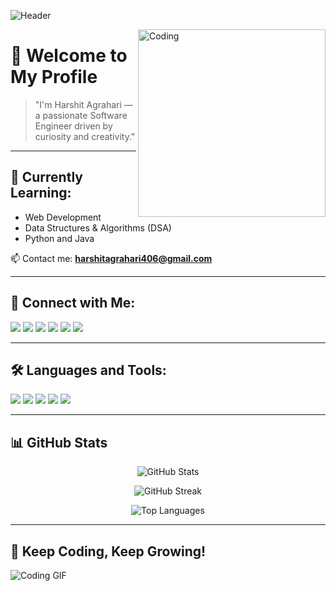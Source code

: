 ![Header](https://readme-typing-svg.herokuapp.com?font=Fira+Code&duration=3000&pause=1000&center=true&vCenter=true&width=435&lines=Hi+%F0%9F%91%8B%2C+I'm+Harshit+Agrahari;A+Passionate+Software+Engineer+%F0%9F%94%A5)

<img align="right" alt="Coding" width="300" src="https://media.giphy.com/media/qgQUggAC3Pfv687qPC/giphy.gif" />

# 💫 Welcome to My Profile
> "I'm Harshit Agrahari — a passionate Software Engineer driven by curiosity and creativity."

---

## 🌱 Currently Learning:
- Web Development
- Data Structures & Algorithms (DSA)
- Python and Java

📫 Contact me: **harshitagrahari406@gmail.com**

---

## 🤝 Connect with Me:
<p align="left">
  <a href="https://x.com/me_luvharsh?t=gZXG66EC4TTEV0NOlMVsXw&s=09"><img src="https://img.shields.io/badge/X-black?style=for-the-badge&logo=x&logoColor=white"/></a>
  <a href="https://www.linkedin.com/in/harshit-agrahari-5621a0299"><img src="https://img.shields.io/badge/LinkedIn-blue?style=for-the-badge&logo=linkedin"/></a>
  <a href="https://www.instagram.com/me.luvharsh"><img src="https://img.shields.io/badge/Instagram-ff007f?style=for-the-badge&logo=instagram&logoColor=white"/></a>
  <a href="https://www.geeksforgeeks.org/user/harshit4grahari"><img src="https://img.shields.io/badge/GFG-darkgreen?style=for-the-badge&logo=geeksforgeeks&logoColor=white"/></a>
  <a href="https://leetcode.com/u/Harshit4grahari/"><img src="https://img.shields.io/badge/Leetcode-orange?style=for-the-badge&logo=LeetCode&logoColor=white"/></a>
  <a href="https://unstop.com/u/harshagr25158"><img src="https://img.shields.io/badge/Unstop-blue?style=for-the-badge&logo=google-chrome&logoColor=white"/></a>
</p>

---

## 🛠️ Languages and Tools:
<p align="left">
  <img src="https://img.shields.io/badge/HTML-E34F26?style=for-the-badge&logo=html5&logoColor=white"/>
  <img src="https://img.shields.io/badge/CSS-1572B6?style=for-the-badge&logo=css3&logoColor=white"/>
  <img src="https://img.shields.io/badge/JavaScript-F7DF1E?style=for-the-badge&logo=javascript&logoColor=black"/>
  <img src="https://img.shields.io/badge/Python-3776AB?style=for-the-badge&logo=python&logoColor=white"/>
  <img src="https://img.shields.io/badge/Java-007396?style=for-the-badge&logo=java&logoColor=white"/>
</p>

---

## 📊 GitHub Stats
<p align="center">
  <img src="https://github-readme-stats.vercel.app/api?username=Harshit4grahari&show_icons=true&theme=gruvbox" alt="GitHub Stats"/>
</p>
<p align="center">
  <img src="https://github-readme-streak-stats.herokuapp.com/?user=Harshit4grahari&theme=gruvbox" alt="GitHub Streak"/>
</p>
<p align="center">
  <img src="https://github-readme-stats.vercel.app/api/top-langs/?username=Harshit4grahari&layout=compact&theme=gruvbox" alt="Top Languages"/>
</p>

---

## 🚀 Keep Coding, Keep Growing!
![Coding GIF](https://media.giphy.com/media/26tn33aiTi1jkl6H6/giphy.gif)


